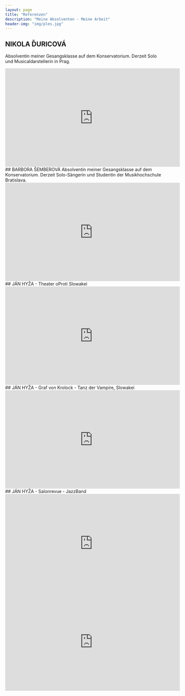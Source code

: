 ```yaml
---
layout: page
title: "Referenzen"
description: "Meine Absolventen - Meine Arbeit"
header-img: "img/ples.jpg"
---
```


## NIKOLA ĎURICOVÁ
Absolventin meiner Gesangsklasse auf dem Konservatorium.
Derzeit Solo und Musicaldarstellerin in Prag.

<iframe width="560" height="315" src="https://www.youtube.com/embed/FBmc9sztumM" frameborder="0" allowfullscreen></iframe>


<br/>
## BARBORA ŠEMBEROVÁ
Absolventin meiner Gesangsklasse auf dem Konservatorium.
Derzeit Solo-Sängerin und Studentin der Musikhochschule Bratislava.

<iframe width="560" height="315" src="https://www.youtube.com/embed/M-z1Vz1KxNg" frameborder="0" allowfullscreen></iframe>


<br/>
## JÁN HYŽA - Theater oProti Slowakei


<iframe width="560" height="315" src="https://www.youtube.com/embed/YEtQy_lCfyE" frameborder="0" allowfullscreen></iframe>

<br/>
## JÁN HYŽA - Graf von Krolock - Tanz der Vampire, Slowakei


<iframe width="560" height="315" src="https://youtu.be/yV6BODFKYe0" frameborder="0" allowfullscreen></iframe>

<br/>
## JÁN HYŽA - Salonrevue - JazzBand
<iframe width="560" height="315" src="https://youtu.be/G9W8mEJtsaA" frameborder="0" allowfullscreen></iframe>

<iframe width="560" height="315" src="https://youtu.be/Fc1FaECOw5E" frameborder="0" allowfullscreen></iframe>

